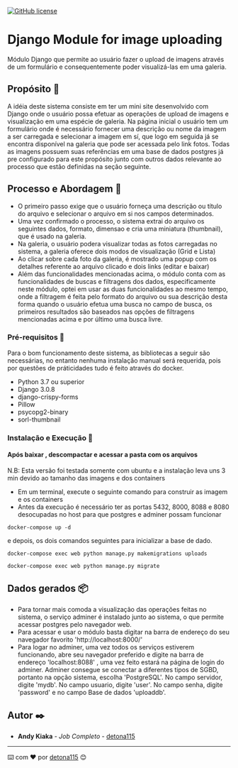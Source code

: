 [![GitHub license](https://img.shields.io/badge/implemented%20by-Andy-blue)](https://www.linkedin.com/in/andy-kiaka-76a983110/)
# Django Module for image uploading

Módulo Django que permite ao usuário fazer o upload de imagens através de um formulário e consequentemente poder visualizá-las em uma galeria.

## Propósito 🚀

A idéia deste sistema consiste em ter um mini site desenvolvido com Django onde o usuário possa efetuar as operações de
upload de imagens e visualização em uma espécie de galeria. Na página inicial o usuário tem um formulário onde é necessário 
fornecer uma descrição ou nome da imagem a ser carregada e selecionar a imagem em sí, que logo em seguida já se encontra disponível
na galeria que pode ser acessada pelo link fotos. Todas as imagens possuem suas referências em uma base de dados postgres já 
pre configurado para este propósito junto com outros dados relevante ao processo que estão definidas na seção seguinte.

## Processo e Abordagem 🔩

- O primeiro passo exige que o usuário forneça uma descrição ou título do arquivo e selecionar o arquivo em si nos campos determinados.
- Uma vez confirmado o processo, o sistema extrai do arquivo os seguintes dados, formato, dimensao e cria uma miniatura (thumbnail), 
que é usado na galeria.
- Na galeria, o usuário podera visualizar todas as fotos carregadas no sistema, a galeria oferece dois modos de visualização (Grid e Lista)
- Ao clicar sobre cada foto da galeria, é mostrado uma popup com os detalhes referente ao arquivo clicado e dois links (editar e baixar)
- Além das funcionalidades mencionadas acima, o módulo conta com as funcionalidades de buscas e filtragens dos dados, especificamente neste 
módulo, optei em usar as duas funcionalidades ao mesmo tempo, onde a filtragem é feita pelo formato do arquivo ou sua descrição desta forma 
quando o usuário efetua uma busca no campo de busca, os primeiros resultados são baseados nas opções de filtragens mencionadas acima e por último 
uma busca livre.

### Pré-requisitos 📖

Para o bom funcionamento deste sistema, as bibliotecas a seguir são necessárias, no entanto nenhuma instalação manual será requerida, pois 
por questões de práticidades tudo é feito através do docker.

- Python 3.7 ou superior
- Django 3.0.8
- django-crispy-forms
- Pillow
- psycopg2-binary
- sorl-thumbnail

### Instalação e Execução 🔧

#### Após baixar , descompactar e acessar a pasta com os arquivos

N.B: Esta versão foi testada somente com ubuntu e a instalação leva uns 3 min devido ao tamanho das imagens e dos containers

- Em um terminal, execute o seguinte comando para construir as imagem e os containers   
- Antes da execução é necessário ter as portas 5432, 8000, 8088 e 8080 desocupadas no host para que postgres e adminer possam funcionar

```
docker-compose up -d
```      
e depois, os dois comandos seguintes para inicializar a base de dado.
```
docker-compose exec web python manage.py makemigrations uploads
```
```
docker-compose exec web python manage.py migrate
```

## Dados gerados 📦

* Para tornar mais comoda a visualização das operações feitas no sistema, o serviço adminer é instalado junto ao sistema, o que
permite acessar postgres pelo navegador web.
* Para acessar e usar o módulo basta digitar na barra de endereço do seu navegador favorito 'http://localhost:8000/'
* Para logar no adminer, uma vez todos os serviços estiverem funcionando, abre seu navegador preferido e digite na barra de
endereço 'localhost:8088' , uma vez feito estará na página de login do adminer. Adminer consegue se conectar a diferentes tipos
de SGBD, portanto na opção sistema, escolha 'PostgreSQL'. No campo servidor, digite 'mydb'. No campo usuario, digite 'user'.
No campo senha, digite 'password' e no campo Base de dados 'uploaddb'.

## Autor ✒️

* **Andy Kiaka** - *Job Completo* - [detona115](https://github.com/detona115)

---
⌨️ com ❤️ por [detona115](https://github.com/detona115) 😊
